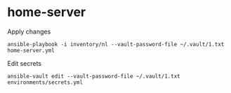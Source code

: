 # home-server

Apply changes

```
ansible-playbook -i inventory/nl --vault-password-file ~/.vault/1.txt home-server.yml
```

Edit secrets

```
ansible-vault edit --vault-password-file ~/.vault/1.txt  environments/secrets.yml
```
